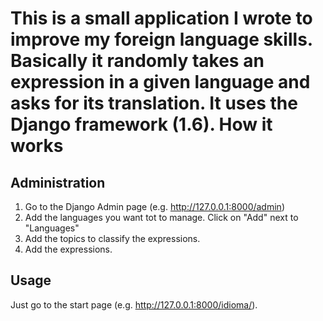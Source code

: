 This is a small application I wrote to improve my foreign language skills. Basically it randomly takes an expression in a given language and asks for its translation.
It uses the Django framework (1.6).
How it works
============
Administration
--------------
1. Go to the Django Admin page (e.g. http://127.0.0.1:8000/admin)
2. Add the languages you want tot to manage. Click on "Add" next to "Languages"
3. Add the topics to classify the expressions.
4. Add the expressions.

Usage
-----
Just go to the start page (e.g. http://127.0.0.1:8000/idioma/).

